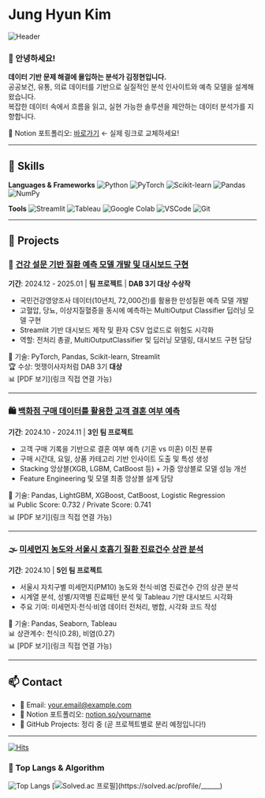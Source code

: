 # Jung Hyun Kim
![Header](https://capsule-render.vercel.app/api?type=waving&height=200&text=Welcome%20to%20My%20GitHub!&fontAlign=40&fontAlignY=40&color=gradient)

### 👋 안녕하세요!  
**데이터 기반 문제 해결에 몰입하는 분석가 김정현입니다.**  
공공보건, 유통, 의료 데이터를 기반으로 실질적인 분석 인사이트와 예측 모델을 설계해 왔습니다.  
복잡한 데이터 속에서 흐름을 읽고, 실현 가능한 솔루션을 제안하는 데이터 분석가를 지향합니다.

📌 Notion 포트폴리오: [바로가기](https://www.notion.so/) ← 실제 링크로 교체하세요!

---

## 🧠 Skills

**Languages & Frameworks**
![Python](https://img.shields.io/badge/Python-3776AB.svg?&style=for-the-badge&logo=python&logoColor=white)
![PyTorch](https://img.shields.io/badge/PyTorch-EE4C2C.svg?&style=for-the-badge&logo=pytorch&logoColor=white)
![Scikit-learn](https://img.shields.io/badge/Scikit--learn-F7931E.svg?&style=for-the-badge&logo=scikit-learn&logoColor=white)
![Pandas](https://img.shields.io/badge/Pandas-150458.svg?&style=for-the-badge&logo=pandas&logoColor=white)
![NumPy](https://img.shields.io/badge/NumPy-013243.svg?&style=for-the-badge&logo=numpy&logoColor=white)

**Tools**
![Streamlit](https://img.shields.io/badge/Streamlit-FF4B4B.svg?&style=for-the-badge&logo=streamlit&logoColor=white)
![Tableau](https://img.shields.io/badge/Tableau-E97627.svg?&style=for-the-badge&logo=tableau&logoColor=white)
![Google Colab](https://img.shields.io/badge/Colab-F9AB00.svg?&style=for-the-badge&logo=googlecolab&logoColor=white)
![VSCode](https://img.shields.io/badge/VSCode-007ACC.svg?&style=for-the-badge&logo=visualstudiocode&logoColor=white)
![Git](https://img.shields.io/badge/Git-F05032.svg?&style=for-the-badge&logo=git&logoColor=white)

---

## 💼 Projects

### 🔬 [건강 설문 기반 질환 예측 모델 개발 및 대시보드 구현](https://github.com/yourrepo1)  
**기간**: 2024.12 - 2025.01 | **팀 프로젝트** | **DAB 3기 대상 수상작**  
- 국민건강영양조사 데이터(10년치, 72,000건)를 활용한 만성질환 예측 모델 개발  
- 고혈압, 당뇨, 이상지질혈증을 동시에 예측하는 MultiOutput Classifier 딥러닝 모델 구현  
- Streamlit 기반 대시보드 제작 및 환자 CSV 업로드로 위험도 시각화  
- 역할: 전처리 총괄, MultiOutputClassifier 및 딥러닝 모델링, 대시보드 구현 담당

📌 기술: PyTorch, Pandas, Scikit-learn, Streamlit  
🏆 수상: 멋쟁이사자처럼 DAB 3기 **대상**  
📊 [PDF 보기](링크 직접 연결 가능)

---

### 🛍️ [백화점 구매 데이터를 활용한 고객 결혼 여부 예측](https://github.com/yourrepo2)  
**기간**: 2024.10 - 2024.11 | **3인 팀 프로젝트**  
- 고객 구매 기록을 기반으로 결혼 여부 예측 (기혼 vs 미혼) 이진 분류  
- 구매 시간대, 요일, 상품 카테고리 기반 인사이트 도출 및 특성 생성  
- Stacking 앙상블(XGB, LGBM, CatBoost 등) + 가중 앙상블로 모델 성능 개선  
- Feature Engineering 및 모델 최종 앙상블 설계 담당

📌 기술: Pandas, LightGBM, XGBoost, CatBoost, Logistic Regression  
📊 Public Score: 0.732 / Private Score: 0.741  
📊 [PDF 보기](링크 직접 연결 가능)

---

### 🌫️ [미세먼지 농도와 서울시 호흡기 질환 진료건수 상관 분석](https://github.com/yourrepo3)  
**기간**: 2024.10 | **5인 팀 프로젝트**  
- 서울시 자치구별 미세먼지(PM10) 농도와 천식·비염 진료건수 간의 상관 분석  
- 시계열 분석, 성별/지역별 진료패턴 분석 및 Tableau 기반 대시보드 시각화  
- 주요 기여: 미세먼지·천식·비염 데이터 전처리, 병합, 시각화 코드 작성

📌 기술: Pandas, Seaborn, Tableau  
📊 상관계수: 천식(0.28), 비염(0.27)  
📊 [PDF 보기](링크 직접 연결 가능)

---

## 📫 Contact

- 📧 Email: your.email@example.com  
- 🧾 Notion 포트폴리오: [notion.so/yourname](https://notion.so/...)  
- 📁 GitHub Projects: 정리 중 (곧 프로젝트별로 분리 예정입니다!)

---

[![Hits](https://hits.seeyoufarm.com/api/count/incr/badge.svg?url=https%3A%2F%2Fgithub.com%2Fjhk4308&count_bg=%2379C83D&title_bg=%23555555&icon=github.svg&icon_color=%23E7E7E7&title=Visits&edge_flat=false)](https://hits.seeyoufarm.com)

### 🚌 Top Langs & Algorithm
![Top Langs](https://github-readme-stats.vercel.app/api/top-langs/?username=______&layout=compact)
[![Solved.ac
프로필](http://mazassumnida.wtf/api/v2/generate_badge?boj=______)](https://solved.ac/profile/______)
